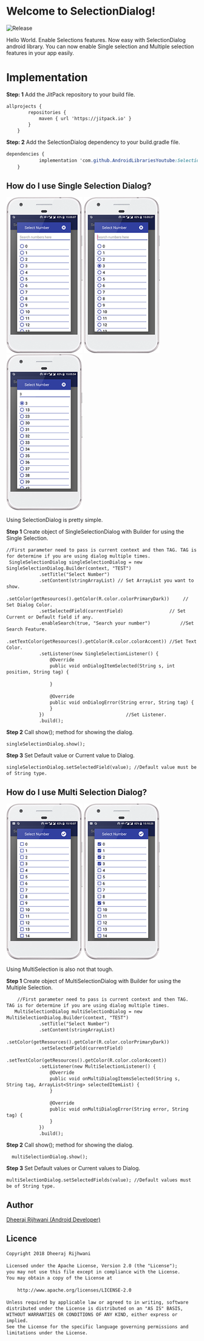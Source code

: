 # Welcome to SelectionDialog!

![Release](https://jitpack.io/v/AndroidLibrariesYoutube/SelectionDialog.svg)

Hello World. 
Enable Selections features. Now easy with SelectionDialog android library. You can now enable Single selection and Multiple selection features in your app easily.


# Implementation
**Step: 1**
  Add the JitPack repository to your build file.

 

    allprojects {
    		repositories {
    			maven { url 'https://jitpack.io' }
    		}
    	}
 **Step: 2**
  Add the SelectionDialog dependency to your build.gradle file.

```css
dependencies {
	        implementation 'com.github.AndroidLibrariesYoutube:SelectionDialog:1.0.2'
	}
```



## How do I use Single Selection Dialog?

![Screenshot 1](https://github.com/AndroidLibrariesYoutube/SelectionDialog/blob/master/screenshot1.png)
![Screenshot 2](https://github.com/AndroidLibrariesYoutube/SelectionDialog/blob/master/screenshot2.png)
![Screenshot 3](https://github.com/AndroidLibrariesYoutube/SelectionDialog/blob/master/screenshot3.png)

Using SelectionDialog is pretty simple.

**Step 1**
Create object of SingleSelectionDialog with Builder for using the Single Selection.

  

	//First parameter need to pass is current context and then TAG. TAG is for determine if you are using dialog multiple times.            
	 SingleSelectionDialog singleSelectionDialog = new SingleSelectionDialog.Builder(context, "TEST")
                .setTitle("Select Number")
                .setContent(stringArrayList) // Set ArrayList you want to show.
                .setColor(getResources().getColor(R.color.colorPrimaryDark))	 // Set Dialog Color.
                .setSelectedField(currentField)					// Set Current or Default field if any.
                .enableSearch(true, "Search your number")			//Set Search Feature.
                .setTextColor(getResources().getColor(R.color.colorAccent))	//Set Text Color.
                .setListener(new SingleSelectionListener() {
                    @Override
                    public void onDialogItemSelected(String s, int position, String tag) {
                       
                    }

                    @Override
                    public void onDialogError(String error, String tag) {
                    }
                })								//Set Listener.
                .build();
            
      
       
**Step 2**
Call show(); method for showing the dialog.    

    singleSelectionDialog.show();
    
**Step 3**
 Set Default value or Current value to Dialog.

    singleSelectionDialog.setSelectedField(value); //Default value must be of String type.


## How do I use Multi Selection Dialog?

![Screenshot 4](https://github.com/AndroidLibrariesYoutube/SelectionDialog/blob/master/screenshot4.png)
![Screenshot 5](https://github.com/AndroidLibrariesYoutube/SelectionDialog/blob/master/screenshot5.png)

Using MultiSelection is also not that tough.

**Step 1**
Create object of MultiSelectionDialog with Builder for using the Multiple Selection.

  

      	//First parameter need to pass is current context and then TAG. TAG is for determine if you are using dialog multiple times.            
	   MultiSelectionDialog multiSelectionDialog = new MultiSelectionDialog.Builder(context, "TEST")
                .setTitle("Select Number")
                .setContent(stringArrayList)
                .setColor(getResources().getColor(R.color.colorPrimaryDark))
                .setSelectedField(currentField)
                .setTextColor(getResources().getColor(R.color.colorAccent))
                .setListener(new MultiSelectionListener() {
                    @Override
                    public void onMultiDialogItemsSelected(String s, String tag, ArrayList<String> selectedItemList) {
                    }

                    @Override
                    public void onMultiDialogError(String error, String tag) {
                    }
                })
                .build();


**Step 2**
Call show(); method for showing the dialog.    

      multiSelectionDialog.show();

 **Step 3**
 Set Default values or Current values to Dialog.

    multiSelectionDialog.setSelectedFields(value); //Default values must be of String type.

## Author
[Dheeraj Rijhwani (Android Developer)](https://www.youtube.com/channel/UCEhHMXJs1V4mXGfJ4pSWaoA)

## Licence

```
Copyright 2018 Dheeraj Rijhwani

Licensed under the Apache License, Version 2.0 (the "License");
you may not use this file except in compliance with the License.
You may obtain a copy of the License at

    http://www.apache.org/licenses/LICENSE-2.0

Unless required by applicable law or agreed to in writing, software
distributed under the License is distributed on an "AS IS" BASIS,
WITHOUT WARRANTIES OR CONDITIONS OF ANY KIND, either express or implied.
See the License for the specific language governing permissions and
limitations under the License.


